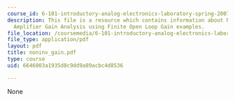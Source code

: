 ```yaml
---
course_id: 6-101-introductory-analog-electronics-laboratory-spring-2007
description: This file is a resource which contains information about Non-Inverting
  Amplifier Gain Analysis using Finite Open Loop Gain examples.
file_location: /coursemedia/6-101-introductory-analog-electronics-laboratory-spring-2007/6646003a1935d8c9dd9a89acbc4d8536_noninv_gain.pdf
file_type: application/pdf
layout: pdf
title: noninv_gain.pdf
type: course
uid: 6646003a1935d8c9dd9a89acbc4d8536

---
```

None